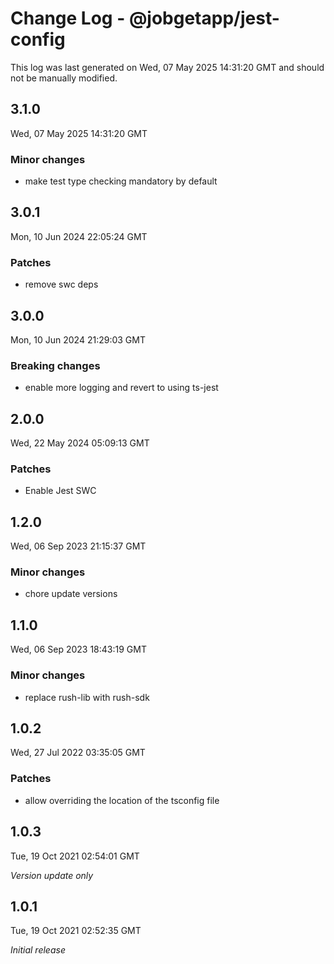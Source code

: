 # Change Log - @jobgetapp/jest-config

This log was last generated on Wed, 07 May 2025 14:31:20 GMT and should not be manually modified.

## 3.1.0
Wed, 07 May 2025 14:31:20 GMT

### Minor changes

- make test type checking mandatory by default

## 3.0.1
Mon, 10 Jun 2024 22:05:24 GMT

### Patches

- remove swc deps

## 3.0.0
Mon, 10 Jun 2024 21:29:03 GMT

### Breaking changes

- enable more logging and revert to using ts-jest

## 2.0.0
Wed, 22 May 2024 05:09:13 GMT

### Patches

- Enable Jest SWC

## 1.2.0
Wed, 06 Sep 2023 21:15:37 GMT

### Minor changes

- chore update versions

## 1.1.0
Wed, 06 Sep 2023 18:43:19 GMT

### Minor changes

- replace rush-lib with rush-sdk

## 1.0.2
Wed, 27 Jul 2022 03:35:05 GMT

### Patches

- allow overriding the location of the tsconfig file

## 1.0.3
Tue, 19 Oct 2021 02:54:01 GMT

_Version update only_

## 1.0.1
Tue, 19 Oct 2021 02:52:35 GMT

_Initial release_

